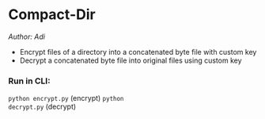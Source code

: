 # Compact-Dir
<em>Author: Adi</em><br/>

- Encrypt files of a directory into a concatenated byte file with custom key
- Decrypt a concatenated byte file into original files using custom key

### Run in CLI:
<code>python encrypt.py</code> (encrypt)
<code>python decrypt.py</code> (decrypt)
